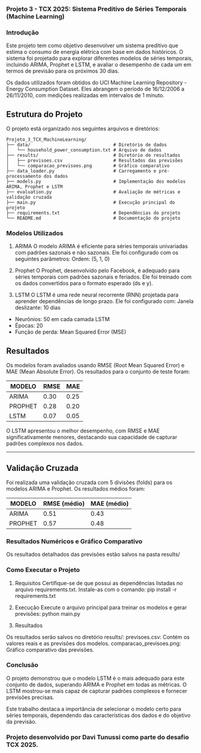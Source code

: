 ### Projeto 3 - TCX 2025: Sistema Preditivo de Séries Temporais (Machine Learning)

### Introdução

Este projeto tem como objetivo desenvolver um sistema preditivo que estima o consumo de energia elétrica com base em dados históricos. O sistema foi projetado para explorar diferentes modelos de séries temporais, incluindo ARIMA, Prophet e LSTM, e avaliar o desempenho de cada um em termos de previsão para os próximos 30 dias.

Os dados utilizados foram obtidos do UCI Machine Learning Repository - Energy Consumption Dataset. Eles abrangem o período de 16/12/2006 a 26/11/2010, com medições realizadas em intervalos de 1 minuto.

## Estrutura do Projeto

O projeto está organizado nos seguintes arquivos e diretórios:

```plaintext
Projeto_3_TCX_MachineLearning/
├── data/                               # Diretório de dados
│   └── household_power_consumption.txt # Arquivo de dados
├── results/                            # Diretório de resultados
│   ├── previsoes.csv                   # Resultados das previsões
│   └── comparacao_previsoes.png        # Gráfico comparativo
├── data_loader.py                      # Carregamento e pré-processamento dos dados
├── models.py                           # Implementação dos modelos ARIMA, Prophet e LSTM
├── evaluation.py                       # Avaliação de métricas e validação cruzada
├── main.py                             # Execução principal do projeto
├── requirements.txt                    # Dependências do projeto
└── README.md                           # Documentação do projeto
```

### Modelos Utilizados

1. ARIMA
O modelo ARIMA é eficiente para séries temporais univariadas com padrões sazonais e não sazonais. Ele foi configurado com os seguintes parâmetros:
Ordem: (5, 1, 0)

2. Prophet
O Prophet, desenvolvido pelo Facebook, é adequado para séries temporais com padrões sazonais e feriados. Ele foi treinado com os dados convertidos para o formato esperado (ds e y).

3. LSTM
O LSTM é uma rede neural recorrente (RNN) projetada para aprender dependências de longo prazo. Ele foi configurado com:
Janela deslizante: 10 dias
- Neurônios: 50 em cada camada LSTM
- Épocas: 20
- Função de perda: Mean Squared Error (MSE)

## Resultados

Os modelos foram avaliados usando RMSE (Root Mean Squared Error) e MAE (Mean Absolute Error). 
Os resultados para o conjunto de teste foram:

| MODELO  | RMSE | MAE |
|---------|------|-----|
| ARIMA   | 0.30 | 0.25 |
| PROPHET | 0.28 | 0.20 |
| LSTM    | 0.07 | 0.05 |

O LSTM apresentou o melhor desempenho, com RMSE e MAE significativamente menores, destacando sua capacidade de capturar padrões complexos nos dados.

---

## Validação Cruzada

Foi realizada uma validação cruzada com 5 divisões (folds) para os modelos ARIMA e Prophet. 
Os resultados médios foram:

| MODELO  | RMSE (médio) | MAE (médio) |
|---------|--------------|-------------|
| ARIMA   | 0.51         | 0.43        |
| PROPHET | 0.57         | 0.48        |

### Resultados Numéricos e Gráfico Comparativo

Os resultados detalhados das previsões estão salvos na pasta results/

### Como Executar o Projeto

1. Requisitos
Certifique-se de que possui as dependências listadas no arquivo requirements.txt. Instale-as com o comando:
pip install -r requirements.txt

2. Execução
Execute o arquivo principal para treinar os modelos e gerar previsões:
python main.py

3. Resultados

Os resultados serão salvos no diretório results/:
previsoes.csv: Contém os valores reais e as previsões dos modelos.
comparacao_previsoes.png: Gráfico comparativo das previsões.

### Conclusão

O projeto demonstrou que o modelo LSTM é o mais adequado para este conjunto de dados, superando ARIMA e Prophet em todas as métricas. O LSTM mostrou-se mais capaz de capturar padrões complexos e fornecer previsões precisas.

Este trabalho destaca a importância de selecionar o modelo certo para séries temporais, dependendo das características dos dados e do objetivo da previsão.

### Projeto desenvolvido por Davi Tunussi como parte do desafio TCX 2025.

